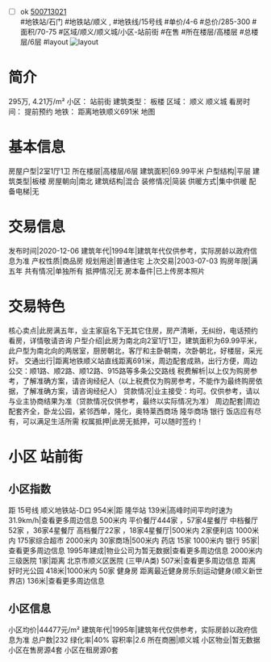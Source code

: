 - [ ] ok [500713021](https://bj.5i5j.com/ershoufang/500713021.html)  
 #地铁站/石门 #地铁站/顺义 ,  #地铁线/15号线
#单价/4-6 #总价/285-300 #面积/70-75   #区域/顺义/顺义城/小区-站前街 #在售 #所在楼层/高楼层 #总楼层/6层 #layout 
![layout](http://image2.5i5j.com//group1/M00/F0/FC/CgqJMV7TxxGADFb5AAKGMbiuMw8382.jpg_P5.jpg) 
# 简介 
 295万,  4.21万/m² 
小区： 站前街
建筑类型： 板楼
区域： 顺义 顺义城
看房时间： 提前预约
地铁： 距离地铁顺义691米 地图
# 基本信息 
 房屋户型|2室1厅1卫
所在楼层|高楼层/6层
建筑面积|69.99平米
户型结构|平层
建筑类型|板楼
房屋朝向|南北
建筑结构|混合
装修情况|简装
供暖方式|集中供暖
配备电梯|无
# 交易信息 
 发布时间|2020-12-06
建筑年代|1994年|建筑年代仅供参考，实际房龄以政府信息为准
产权性质|商品房
规划用途|普通住宅
上次交易|2003-07-03
购房年限|满五年
共有情况|单独所有
抵押情况|无
房本备件|已上传房本照片
# 交易特色 
 核心卖点|此房满五年，业主家庭名下无其它住房，房产清晰，无纠纷，电话预约看房，详情敬请咨询
户型介绍|此房为南北向2室1厅1卫，建筑面积为69.99平米，此户型为南北向的两居室，厨房朝北，客厅和主卧朝南，次卧朝北，好楼层，采光好。
交通出行|距离地铁顺义站直线距离691米，周边配套成熟，出行方便，周边公交：顺1路、顺2路、顺12路、915路等多条公交路线
税费解析|以上仅为购房参考，了解准确方案，请咨询经纪人（以上税费仅为购房参考，不能作为最终购房依据，了解准确方案，请咨询经纪人）
贷款情况|业主接受：均可。仅供参考，请以与业主协商结果为准（贷款情况仅供参考，最终以实际情况为准）
周边配套|周边配套齐全，卧龙公园，紧邻西单，隆化，奥特莱西商场 隆华商场 银行 饭店应有尽有，可以满足生活所需
权属抵押|此房无抵押，可以随时签约！
# 小区 站前街
## 小区指数 
 距 15号线 顺义地铁站-D口 954米|距 隆华站 139米|高峰时间平均时速为31.9km/h|查看更多周边信息
500米内 平价餐厅444家 ，57家4星餐厅
中档餐厅52家 ，36家4星餐厅
高档餐厅22家 ，18家4星餐厅|500米内 2家便利店
1000米内 175家综合超市
2000米内 30家商场|500米内 药店 15家
1000米内 银行 95家|查看更多周边信息
1995年建成|物业公司为暂无数据|查看更多周边信息
2000米内 三级医院 1家|距离 北京市顺义区医院 (三甲/A类) 507米|查看更多周边信息
距离 好时光公园 418米|1000米内 50家 健身房
距离最近健身房乐刻运动健身(顺义新世界店) 136米|查看更多周边信息
## 小区信息 
 小区均价|44477元/m²
建筑年代|1995年|建筑年代仅供参考，实际房龄以政府信息为准
总户数|232
绿化率|40%
容积率|2.6
所在商圈|顺义城
小区物业|暂无数据
小区在售房源4套
小区在租房源0套
